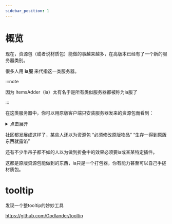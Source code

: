 ```yaml
---
sidebar_position: 1
---
```


# 概览

现在，资源包（或者说材质包）能做的事越来越多，在高版本已经有了一个新的服务器类别。

很多人用 **ia服** 来代指这一类服务器。

:::note

因为 ItemsAdder（ia）太有名于是所有类似服务器都被称为ia服了

:::

在这类服务器中，你可以用原版客户端只安装服务器发来的资源包而看到：

<details>
  <summary>点击展开</summary>

**全新的武器装备**

![](_images/1.png)

**独特的装扮**

![](_images/2.png)

**新的GUI界面**

![](_images/3.png)

**称号或表情包**

![](_images/4.png)

![](_images/5.png)

**家具或装饰**

![](_images/6.png)

**新的生物或boss**

![](_images/7.png)

![](_images/8.png)

**以及更多你想不到的内容**

</details>

社区都发展成这样了，某些人还以为资源包 “必须修改原版物品” “生存一得到原版东西就露馅”

还有不少半吊子都不如的人以为做到折叠中的效果必须要ia或某某特定插件。

这都是原版资源包能做到的东西，ia只是一个打包器，你有能力甚至可以自己手搓材质包。

# tooltip

发现一个整tooltip的妙妙工具

https://github.com/Godlander/tooltip